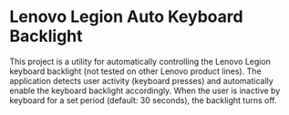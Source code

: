 # Lenovo Legion Auto Keyboard Backlight

This project is a utility for automatically controlling the Lenovo Legion keyboard backlight (not tested on other Lenovo product lines). 
The application detects user activity (keyboard presses) and automatically enable the keyboard backlight accordingly. 
When the user is inactive by keyboard for a set period (default: 30 seconds), the backlight turns off.
